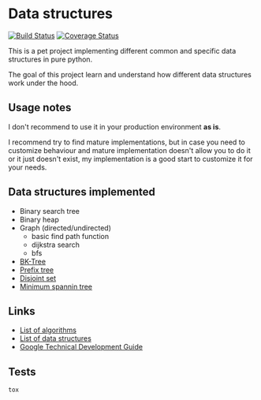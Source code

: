 Data structures
================
[![Build Status](https://travis-ci.org/prawn-cake/data_structures.svg?branch=master)](https://travis-ci.org/prawn-cake/data_structures)
[![Coverage Status](https://coveralls.io/repos/github/prawn-cake/data_structures/badge.svg?branch=master)](https://coveralls.io/github/prawn-cake/data_structures?branch=master)

This is a pet project implementing different common and specific data structures in pure python.

The goal of this project learn and understand how different data structures work under the hood.


## Usage notes

I don't recommend to use it in your production environment **as is**.

I recommend try to find mature implementations, but in case you need to customize behaviour and mature implementation doesn't allow you to do it or it just doesn't exist, 
my implementation is a good start to customize it for your needs.


## Data structures implemented

* Binary search tree
* Binary heap
* Graph (directed/undirected)
    * basic find path function
    * dijkstra search
    * bfs
* [BK-Tree](https://en.wikipedia.org/wiki/BK-tree)
* [Prefix tree](https://en.wikipedia.org/wiki/Trie)
* [Disjoint set](https://en.wikipedia.org/wiki/Disjoint-set_data_structure)
* [Minimum spannin tree](https://en.wikipedia.org/wiki/Minimum_spanning_tree)

## Links

* [List of algorithms](https://en.wikipedia.org/wiki/List_of_algorithms)
* [List of data structures](https://en.wikipedia.org/wiki/List_of_data_structures)
* [Google Technical Development Guide](https://www.google.com/about/careers/students/guide-to-technical-development.html)

## Tests

    tox
 
 
